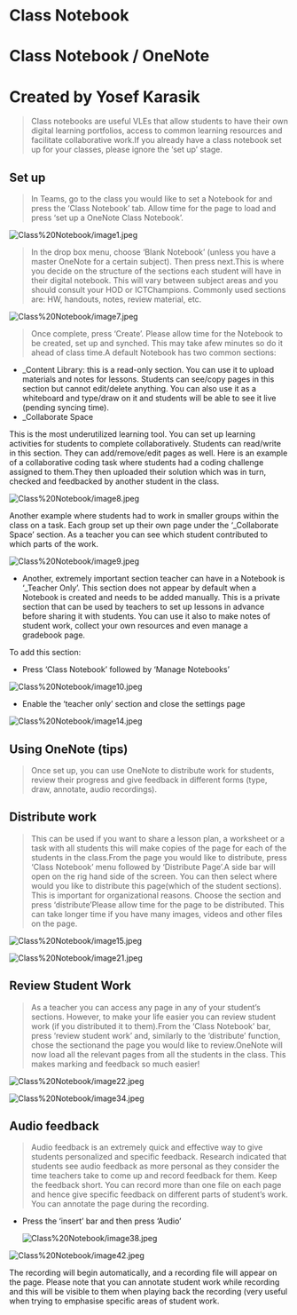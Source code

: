 # Class Notebook

# Class Notebook / OneNote

# Created by Yosef Karasik

> Class notebooks are useful VLEs that allow students to have their own digital learning portfolios, access to common learning resources and facilitate collaborative work.If you already have a class notebook set up for your classes, please ignore the ‘set up’ stage.

## Set up

> In Teams, go to the class you would like to set a Notebook for and press the ‘Class Notebook’ tab. Allow time for the page to load and press ‘set up a OneNote Class Notebook’.

![Class%20Notebook/image1.jpeg](Class%20Notebook/image1.jpeg)

> In the drop box menu, choose ‘Blank Notebook’ (unless you have a master OneNote for a certain subject). Then press next.This is where you decide on the structure of the sections each student will have in their digital notebook. This will vary between subject areas and you should consult your HOD or ICTChampions. Commonly used sections are: HW, handouts, notes, review material, etc.

![Class%20Notebook/image7.jpeg](Class%20Notebook/image7.jpeg)

> Once complete, press ‘Create’. Please allow time for the Notebook to be created, set up and synched. This may take afew minutes so do it ahead of class time.A default Notebook has two common sections:

- _Content Library: this is a read-only section. You can use it to upload materials and notes for lessons. Students can see/copy pages in this section but cannot edit/delete anything. You can also use it as a whiteboard and type/draw on it and students will be able to see it live (pending syncing time).
- _Collaborate Space

This is the most underutilized learning tool. You can set up learning activities for students to complete collaboratively. Students can read/write in this section. They can add/remove/edit pages as well. Here is an example of a collaborative coding task where students had a coding challenge assigned to them.They then uploaded their solution which was in turn, checked and feedbacked by another student in the class.

> 

![Class%20Notebook/image8.jpeg](Class%20Notebook/image8.jpeg)

Another example where students had to work in smaller groups within the class on a task. Each group set up their own page under the ‘_Collaborate Space’ section. As a teacher you can see which student contributed to which parts of the work.

> 

![Class%20Notebook/image9.jpeg](Class%20Notebook/image9.jpeg)

- Another, extremely important section teacher can have in a Notebook is ‘_Teacher Only’. This section does not appear by default when a Notebook is created and needs to be added manually. This is a private section that can be used by teachers to set up lessons in advance before sharing it with students. You can use it also to make notes of student work, collect your own resources and even manage a gradebook page.

To add this section:

- Press ‘Class Notebook’ followed by ‘Manage Notebooks’

> 

![Class%20Notebook/image10.jpeg](Class%20Notebook/image10.jpeg)

- Enable the ‘teacher only’ section and close the settings page

> 

![Class%20Notebook/image14.jpeg](Class%20Notebook/image14.jpeg)

## Using OneNote (tips)

> Once set up, you can use OneNote to distribute work for students, review their progress and give feedback in different forms (type, draw, annotate, audio recordings).

## Distribute work

> This can be used if you want to share a lesson plan, a worksheet or a task with all students this will make copies of the page for each of the students in the class.From the page you would like to distribute, press ‘Class Notebook’ menu followed by ‘Distribute Page’.A side bar will open on the rig hand side of the screen. You can then select where would you like to distribute this page(which of the student sections). This is important for organizational reasons. Choose the section and press ‘distribute’Please allow time for the page to be distributed. This can take longer time if you have many images, videos and other files on the page.

![Class%20Notebook/image15.jpeg](Class%20Notebook/image15.jpeg)

![Class%20Notebook/image21.jpeg](Class%20Notebook/image21.jpeg)

## Review Student Work

> As a teacher you can access any page in any of your student’s sections. However, to make your life easier you can review student work (if you distributed it to them).From the ‘Class Notebook’ bar, press ‘review student work’ and, similarly to the ‘distribute’ function, chose the sectionand the page you would like to review.OneNote will now load all the relevant pages from all the students in the class. This makes marking and feedback so much easier!

![Class%20Notebook/image22.jpeg](Class%20Notebook/image22.jpeg)

![Class%20Notebook/image34.jpeg](Class%20Notebook/image34.jpeg)

## Audio feedback

> Audio feedback is an extremely quick and effective way to give students personalized and specific feedback. Research indicated that students see audio feedback as more personal as they consider the time teachers take to come up and record feedback for them. Keep the feedback short. You can record more than one file on each page and hence give specific feedback on different parts of student’s work. You can annotate the page during the recording.

- Press the ‘insert’ bar and then press ‘Audio’

    ![Class%20Notebook/image38.jpeg](Class%20Notebook/image38.jpeg)

![Class%20Notebook/image42.jpeg](Class%20Notebook/image42.jpeg)

The recording will begin automatically, and a recording file will appear on the page. Please note that you can annotate student work while recording and this will be visible to them when playing back the recording (very useful when trying to emphasise specific areas of student work.